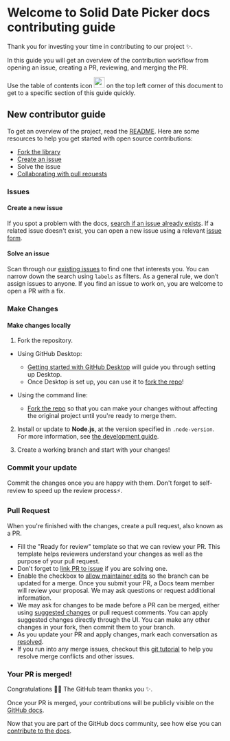 
# Welcome to Solid Date Picker docs contributing guide <!-- omit in toc -->

Thank you for investing your time in contributing to our project :sparkles:.

In this guide you will get an overview of the contribution workflow from opening an issue, creating a PR, reviewing, and merging the PR.

Use the table of contents icon <img src="/contributing/images/table-of-contents.png" width="25" height="25" /> on the top left corner of this document to get to a specific section of this guide quickly.

## New contributor guide

To get an overview of the project, read the [README](README.md). Here are some resources to help you get started with open source contributions:

- [Fork the library](https://github.com/rnwonder/solid-date-picker/fork)
- [Create an issue](https://github.com/rnwonder/solid-date-picker/issues)
- Solve the issue
- [Collaborating with pull requests](https://github.com/rnwonder/solid-date-picker/pulls)

### Issues

#### Create a new issue

If you spot a problem with the docs, [search if an issue already exists](https://docs.github.com/en/github/searching-for-information-on-github/searching-on-github/searching-issues-and-pull-requests#search-by-the-title-body-or-comments). If a related issue doesn't exist, you can open a new issue using a relevant [issue form](https://github.com/rnwonder/solid-date-picker/issues/new).

#### Solve an issue

Scan through our [existing issues](https://github.com/rnwonder/solid-date-picker/issues) to find one that interests you. You can narrow down the search using `labels` as filters. As a general rule, we don’t assign issues to anyone. If you find an issue to work on, you are welcome to open a PR with a fix.

### Make Changes

#### Make changes locally

1. Fork the repository.
- Using GitHub Desktop:
  - [Getting started with GitHub Desktop](https://docs.github.com/en/desktop/installing-and-configuring-github-desktop/getting-started-with-github-desktop) will guide you through setting up Desktop.
  - Once Desktop is set up, you can use it to [fork the repo](https://docs.github.com/en/desktop/contributing-and-collaborating-using-github-desktop/cloning-and-forking-repositories-from-github-desktop)!

- Using the command line:
  - [Fork the repo](https://docs.github.com/en/github/getting-started-with-github/fork-a-repo#fork-an-example-repository) so that you can make your changes without affecting the original project until you're ready to merge them.

2. Install or update to **Node.js**, at the version specified in `.node-version`. For more information, see [the development guide](contributing/development.md).

3. Create a working branch and start with your changes!

### Commit your update

Commit the changes once you are happy with them. Don't forget to self-review to speed up the review process:zap:.

### Pull Request

When you're finished with the changes, create a pull request, also known as a PR.
- Fill the "Ready for review" template so that we can review your PR. This template helps reviewers understand your changes as well as the purpose of your pull request.
- Don't forget to [link PR to issue](https://docs.github.com/en/issues/tracking-your-work-with-issues/linking-a-pull-request-to-an-issue) if you are solving one.
- Enable the checkbox to [allow maintainer edits](https://docs.github.com/en/github/collaborating-with-issues-and-pull-requests/allowing-changes-to-a-pull-request-branch-created-from-a-fork) so the branch can be updated for a merge.
Once you submit your PR, a Docs team member will review your proposal. We may ask questions or request additional information.
- We may ask for changes to be made before a PR can be merged, either using [suggested changes](https://docs.github.com/en/github/collaborating-with-issues-and-pull-requests/incorporating-feedback-in-your-pull-request) or pull request comments. You can apply suggested changes directly through the UI. You can make any other changes in your fork, then commit them to your branch.
- As you update your PR and apply changes, mark each conversation as [resolved](https://docs.github.com/en/github/collaborating-with-issues-and-pull-requests/commenting-on-a-pull-request#resolving-conversations).
- If you run into any merge issues, checkout this [git tutorial](https://github.com/skills/resolve-merge-conflicts) to help you resolve merge conflicts and other issues.

### Your PR is merged!

Congratulations :tada::tada: The GitHub team thanks you :sparkles:.

Once your PR is merged, your contributions will be publicly visible on the [GitHub docs](https://docs.github.com/en).

Now that you are part of the GitHub docs community, see how else you can [contribute to the docs](/contributing/types-of-contributions.md).

